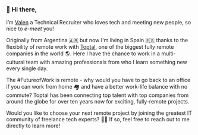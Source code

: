 ### :wave: Hi there, 

I’m [Valen](https://www.linkedin.com/in/valenvivian/?locale=en_US) a Technical Recruiter who loves tech and meeting new people, so nice to *e-meet* you!  

Originally from Argentina 🇦🇷 but now I'm living in Spain 🇪🇸 thanks to the flexibility of remote work with [Toptal](https://www.toptal.com/BLDrd0/worlds-top-talent), one of the biggest fully remote companies in the world :earth_americas:. Here I have the chance to work in a multi-cultural team with amazing professionals from who I learn something new every single day. 

The #FutureofWork is remote - why would you have to go back to an office if you can work from home :houses: and have a better work-life balance with no commute? Toptal has been connecting top talent with top companies from around the globe for over ten years now for exciting, fully-remote projects.

Would you like to choose your next remote project by joining the greatest IT community of freelance tech experts? :woman_technologist: If so, feel free to reach out to me directly to learn more!
